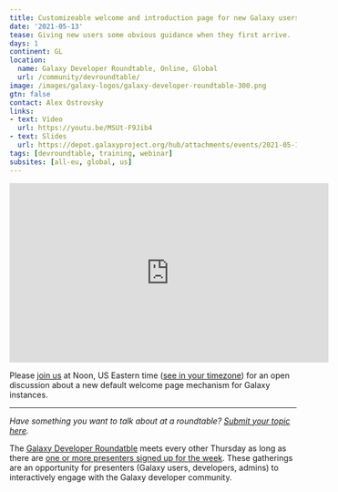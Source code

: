 ```yaml
---
title: Customizeable welcome and introduction page for new Galaxy users
date: '2021-05-13'
tease: Giving new users some obvious guidance when they first arrive.
days: 1
continent: GL
location:
  name: Galaxy Developer Roundtable, Online, Global
  url: /community/devroundtable/
image: /images/galaxy-logos/galaxy-developer-roundtable-300.png
gtn: false
contact: Alex Ostrovsky
links:
- text: Video
  url: https://youtu.be/MSUt-F9Jib4
- text: Slides
  url: https://depot.galaxyproject.org/hub/attachments/events/2021-05-13-dev-roundtable/new-users-landing.pdf
tags: [devroundtable, training, webinar]
subsites: [all-eu, global, us]
---
```


<iframe width="560" height="315" src="https://www.youtube-nocookie.com/embed/MSUt-F9Jib4" frameborder="0" allow="accelerometer; autoplay; encrypted-media; gyroscope; picture-in-picture" allowfullscreen></iframe>

Please [join us](https://psu.zoom.us/j/92752763386) at Noon, US Eastern time ([see in your timezone](https://www.timeanddate.com/worldclock/fixedtime.html?msg=Galaxy+Developer+Roundtable&iso=20210513T12&p1=179&ah=1)) for an open discussion about a new default welcome page mechanism for Galaxy instances.


---


*Have something you want to talk about at a roundtable? [Submit your topic here](https://bit.ly/gxdevroundtablepresent).*



The [Galaxy Developer Roundatble](/community/devroundtable/) meets every other Thursday as long as there are [one or more presenters signed up for the week](https://bit.ly/gxdevroundtablepresent).  These gatherings are an opportunity for presenters (Galaxy users, developers, admins) to interactively engage with the Galaxy developer community.
